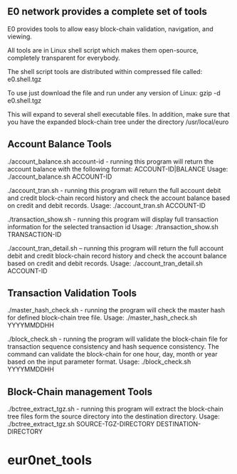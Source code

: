E0 network provides a complete set of tools
-------------------------------------------
E0 provides tools to allow easy block-chain validation, navigation, and viewing.

All tools are in Linux shell script which makes them open-source, completely transparent for everybody.

The shell script tools are distributed within compressed file called: e0.shell.tgz

To use just download the file and run under any version of Linux: gzip -d e0.shell.tgz

This will expand to several shell executable files. In addition, make sure that you have the expanded block-chain tree under the directory /usr/local/euro


Account Balance Tools
---------------------
./account_balance.sh account-id - running this program will return the account balance with the following format: ACCOUNT-ID|BALANCE
Usage: ./account_balance.sh ACCOUNT-ID

./account_tran.sh - running this program will return the full account debit and credit block-chain record history and check the account balance based on credit and debit records.
Usage: ./account_tran.sh ACCOUNT-ID

./transaction_show.sh - running this program will display full transaction information for the selected transaction id
Usage: ./transaction_show.sh TRANSACTION-ID

./account_tran_detail.sh – running this program will return the full account debit and credit block-chain record history and check the account balance based on credit and debit records.
Usage: ./account_tran_detail.sh ACCOUNT-ID


Transaction Validation Tools
----------------------------
./master_hash_check.sh - running the program will check the master hash for defined block-chain tree file.
Usage: ./master_hash_check.sh YYYYMMDDHH

./block_check.sh - running the program will validate the block-chain file for transaction sequence consistency and hash sequence consistency. The command can validate the block-chain for one hour, day, month or year based on the input parameter format.
Usage: ./block_check.sh YYYYMMDDHH


Block-Chain management Tools
----------------------------
./bctree_extract_tgz.sh - running this program will extract the block-chain tree files form the source directory into the destination directory.
Usage: ./bctree_extract_tgz.sh SOURCE-TGZ-DIRECTORY DESTINATION-DIRECTORY
# eur0net_tools
